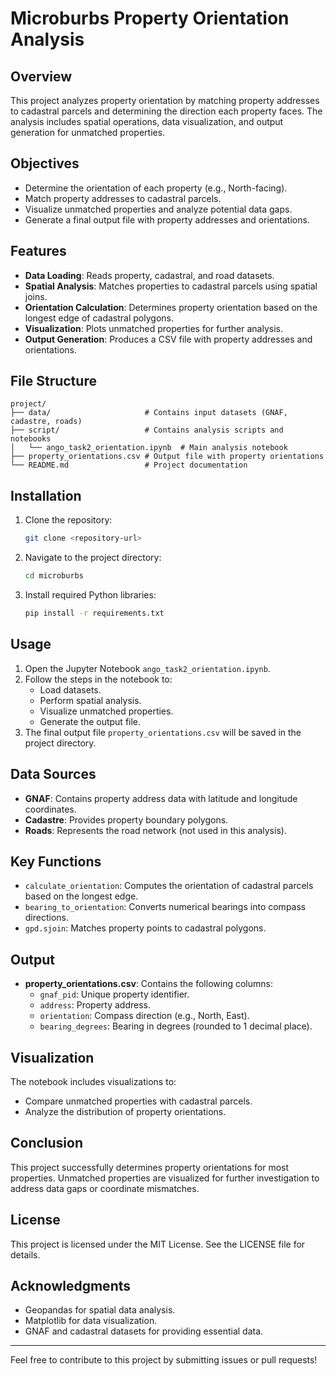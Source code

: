 # Microburbs Property Orientation Analysis

## Overview
This project analyzes property orientation by matching property addresses to cadastral parcels and determining the direction each property faces. The analysis includes spatial operations, data visualization, and output generation for unmatched properties.

## Objectives
- Determine the orientation of each property (e.g., North-facing).
- Match property addresses to cadastral parcels.
- Visualize unmatched properties and analyze potential data gaps.
- Generate a final output file with property addresses and orientations.

## Features
- **Data Loading**: Reads property, cadastral, and road datasets.
- **Spatial Analysis**: Matches properties to cadastral parcels using spatial joins.
- **Orientation Calculation**: Determines property orientation based on the longest edge of cadastral polygons.
- **Visualization**: Plots unmatched properties for further analysis.
- **Output Generation**: Produces a CSV file with property addresses and orientations.

## File Structure
```
project/
├── data/                     # Contains input datasets (GNAF, cadastre, roads)
├── script/                   # Contains analysis scripts and notebooks
│   └── ango_task2_orientation.ipynb  # Main analysis notebook
├── property_orientations.csv # Output file with property orientations
└── README.md                 # Project documentation
```

## Installation
1. Clone the repository:
   ```bash
   git clone <repository-url>
   ```
2. Navigate to the project directory:
   ```bash
   cd microburbs
   ```
3. Install required Python libraries:
   ```bash
   pip install -r requirements.txt
   ```

## Usage
1. Open the Jupyter Notebook `ango_task2_orientation.ipynb`.
2. Follow the steps in the notebook to:
   - Load datasets.
   - Perform spatial analysis.
   - Visualize unmatched properties.
   - Generate the output file.
3. The final output file `property_orientations.csv` will be saved in the project directory.

## Data Sources
- **GNAF**: Contains property address data with latitude and longitude coordinates.
- **Cadastre**: Provides property boundary polygons.
- **Roads**: Represents the road network (not used in this analysis).

## Key Functions
- `calculate_orientation`: Computes the orientation of cadastral parcels based on the longest edge.
- `bearing_to_orientation`: Converts numerical bearings into compass directions.
- `gpd.sjoin`: Matches property points to cadastral polygons.

## Output
- **property_orientations.csv**: Contains the following columns:
  - `gnaf_pid`: Unique property identifier.
  - `address`: Property address.
  - `orientation`: Compass direction (e.g., North, East).
  - `bearing_degrees`: Bearing in degrees (rounded to 1 decimal place).

## Visualization
The notebook includes visualizations to:
- Compare unmatched properties with cadastral parcels.
- Analyze the distribution of property orientations.

## Conclusion
This project successfully determines property orientations for most properties. Unmatched properties are visualized for further investigation to address data gaps or coordinate mismatches.

## License
This project is licensed under the MIT License. See the LICENSE file for details.

## Acknowledgments
- Geopandas for spatial data analysis.
- Matplotlib for data visualization.
- GNAF and cadastral datasets for providing essential data.

---

Feel free to contribute to this project by submitting issues or pull requests!
